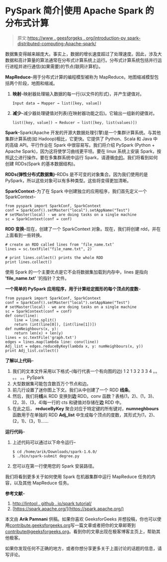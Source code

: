 # PySpark 简介|使用 Apache Spark 的分布式计算

> 原文:[https://www . geesforgeks . org/introduction-py spark-distributed-computing-Apache-spark/](https://www.geeksforgeeks.org/introduction-pyspark-distributed-computing-apache-spark/)

数据集变得越来越庞大。事实上，数据的增长速度超过了处理速度。因此，涉及大数据和高计算量的算法通常在分布式计算系统上运行。分布式计算系统包括并行运行进程并进行通信(如果需要)的节点(联网计算机)。

**MapReduce**–用于分布式计算的编程模型被称为 MapReduce。地图缩减模型包括两个阶段，地图和缩减。

1.  **映射**–映射器处理输入数据的每一行(以文件的形式)，并产生键值对。

    ```
    Input data → Mapper → list([key, value])
    ```

2.  **减少**–减少器处理键值对列表(在映射器功能之后)。它输出一组新的键值对。

    ```
    list([key, value]) → Reducer → list([key, list(values)])
    ```

**Spark**–Spark(Apache 开发的开源大数据处理引擎)是一个集群计算系统。与其他集群计算系统(如 Hadoop)相比，它更快。它提供了 Python、Scala 和 Java 中的高级 API。平行作业在 Spark 中很容易写。我们将介绍 PySpark (Python + Apache Spark)，因为这将使学习曲线更平坦。要在 linux 系统上安装 Spark，按照[这个](https://spark.apache.org/docs/0.9.0/python-programming-guide.html)进行操作。要在多集群系统中运行 Spark，请遵循[中的](https://www.pdf-archive.com/2017/06/10/settinguphdfsclusteron3nodes/settinguphdfsclusteron3nodes.pdf)。我们将看到如何创建 RDDs(Spark 的基本数据结构)。

**RDDs(弹性分布式数据集)**–RDDs 是不可变的对象集合。因为我们使用的是 PySpark，所以这些对象可以有多种类型。这些将变得更加清晰。

**SparkContext**–为了在 Spark 中创建独立的应用程序，我们首先定义一个 SparkContext–

```
from pyspark import SparkConf, SparkContext
conf = SparkConf().setMaster("local").setAppName("Test")
# setMaster(local) - we are doing tasks on a single machine
sc = SparkContext(conf = conf)
```

**RDD 变换**–现在，创建了一个 SparkContext 对象。现在，我们将创建 rdd，并在上面看到一些转换。

```
# create an RDD called lines from ‘file_name.txt’
lines = sc.textFile("file_name.txt", 2)

# print lines.collect() prints the whole RDD
print lines.collect()
```

使用 Spark 的一个主要优点是它不会将数据集加载到内存中，lines 是指向 **'file_name.txt'** '的指针？文件。

**一个简单的 PySpark 应用程序，用于计算给定图形的每个顶点的度数**–

```
from pyspark import SparkConf, SparkContext
conf = SparkConf().setMaster("local").setAppName("Test")
# setMaster(local) - we are doing tasks on a single machine
sc = SparkContext(conf = conf)
def conv(line):
    line = line.split()
    return (int(line[0]), [int(line[1])])
def numNeighbours(x, y):
    return len(x) + len(y)
lines = sc.textFile('graph.txt')
edges = lines.map(lambda line: conv(line))
Adj_list = edges.reduceByKey(lambda x, y: numNeighbours(x, y))
print Adj_list.collect()
```

**了解以上代码**–

1.  我们的文本文件采用以下格式–(每行代表一个有向图的边)
    1 2
    1 3
    2 3
    3 4
    。。
    。。
    。。PySpark
2.  大型数据集可能包含数百万个节点和边。
3.  前几行设置了迷你图上下文。我们从中创建了一个 RDD **线条**。
4.  然后，我们将**线**从 RDD 变换到**边** RDD。conv 函数？表格(1，2)、(1，3)、(2，3)、(3，4)每一行的 cts 和键值对存储在**边** RDD 中。
5.  在此之后， **reduceByKey** 聚合对应于特定键的所有键对，**numneghbours**函数用于在单独的 RDD **Adj_list** 中生成每个顶点的度数，其形式为(1，2)、(2，1)、(3，1)……

**运行代码**–

1.  上述代码可以通过以下命令运行–

    ```
    $ cd /home/arik/Downloads/spark-1.6.0/
    $ ./bin/spark-submit degree.py

    ```

2.  您可以在第一行使用您的 Spark 安装路径。

我们将看到更多关于如何使用 Spark 在机器集群中运行 MapReduce 任务的内容，以及其他 MapReduce 任务。

**参考文献**–

1.  [http://lintool . github . io/spark tutorial/](http://lintool.github.io/SparkTutorial/)
2.  [https://spark.apache.org/](https://spark.apache.org/)

本文由 **Arik Pamnani** 供稿。如果你喜欢 GeeksforGeeks 并想投稿，你也可以使用[contribute.geeksforgeeks.org](http://www.contribute.geeksforgeeks.org)写一篇文章或者把你的文章邮寄到 contribute@geeksforgeeks.org。看到你的文章出现在极客博客主页上，帮助其他极客。

如果你发现任何不正确的地方，或者你想分享更多关于上面讨论的话题的信息，请写评论。